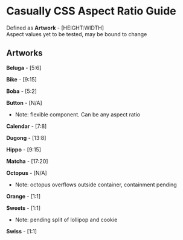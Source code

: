 # Casually CSS Aspect Ratio Guide
Defined as **Artwork** - [HEIGHT:WIDTH]  
Aspect values yet to be tested, may be bound to change

## Artworks
**Beluga** - [5:6]  

**Bike** - [9:15]

**Boba** - [5:2] 

**Button** - [N/A]
- Note: flexible component. Can be any aspect ratio 

**Calendar** - [7:8] 

**Dugong** - [13:8] 

**Hippo** - [9:15] 

**Matcha** - [17:20]

**Octopus** - [N/A]
- Note: octopus overflows outside container, containment pending 

**Orange** - [1:1]

**Sweets** - [1:1]
- Note: pending split of lollipop and cookie

**Swiss** - [1:1]